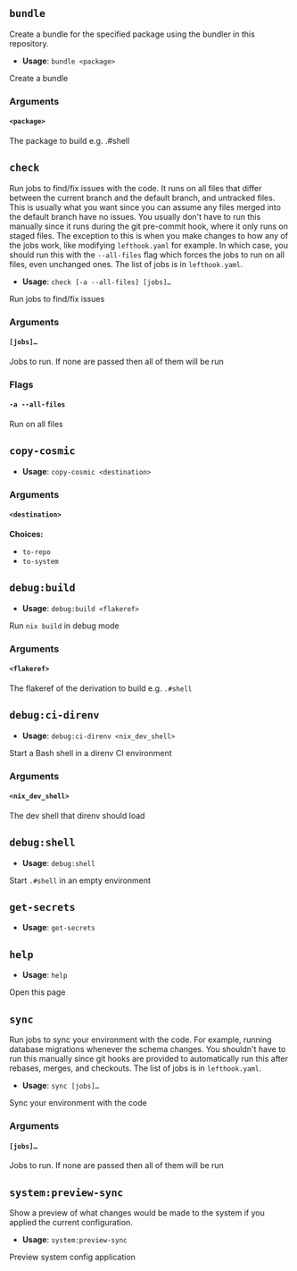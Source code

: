 ## `bundle`

Create a bundle for the specified package using the bundler in this repository.


- **Usage**: `bundle <package>`

Create a bundle

### Arguments

#### `<package>`

The package to build e.g. .#shell

## `check`

Run jobs to find/fix issues with the code. It runs on all files that differ between the current branch and the default branch, and untracked files. This is usually what you want since you can assume any files merged into the default branch have no issues. You usually don't have to run this manually since it runs during the git pre-commit hook, where it only runs on staged files. The exception to this is when you make changes to how any of the jobs work, like modifying `lefthook.yaml` for example. In which case, you should run this with the `--all-files` flag which forces the jobs to run on all files, even unchanged ones. The list of jobs is in `lefthook.yaml`.


- **Usage**: `check [-a --all-files] [jobs]…`

Run jobs to find/fix issues

### Arguments

#### `[jobs]…`

Jobs to run. If none are passed then all of them will be run

### Flags

#### `-a --all-files`

Run on all files

## `copy-cosmic`

- **Usage**: `copy-cosmic <destination>`

### Arguments

#### `<destination>`

**Choices:**

- `to-repo`
- `to-system`

## `debug:build`

- **Usage**: `debug:build <flakeref>`

Run `nix build` in debug mode

### Arguments

#### `<flakeref>`

The flakeref of the derivation to build e.g. `.#shell`

## `debug:ci-direnv`

- **Usage**: `debug:ci-direnv <nix_dev_shell>`

Start a Bash shell in a direnv CI environment

### Arguments

#### `<nix_dev_shell>`

The dev shell that direnv should load

## `debug:shell`

- **Usage**: `debug:shell`

Start `.#shell` in an empty environment

## `get-secrets`

- **Usage**: `get-secrets`

## `help`

- **Usage**: `help`

Open this page

## `sync`

Run jobs to sync your environment with the code. For example, running database migrations whenever the schema changes. You shouldn't have to run this manually since git hooks are provided to automatically run this after rebases, merges, and checkouts. The list of jobs is in `lefthook.yaml`.


- **Usage**: `sync [jobs]…`

Sync your environment with the code

### Arguments

#### `[jobs]…`

Jobs to run. If none are passed then all of them will be run

## `system:preview-sync`

Show a preview of what changes would be made to the system if you applied the current configuration.


- **Usage**: `system:preview-sync`

Preview system config application

